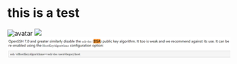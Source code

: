 # this is a test

![avatar](/imgs/2020-5-20/test.jpg)
<img src=/_post/imgs/2020-5-20/test.jpg>
<img src=/assets/images/postimg/2020-5-20/test.jpg>